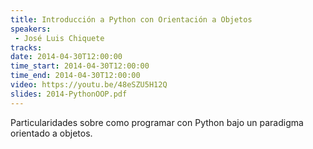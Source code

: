 ```yaml
---
title: Introducción a Python con Orientación a Objetos
speakers:
 - José Luis Chiquete
tracks:
date: 2014-04-30T12:00:00
time_start: 2014-04-30T12:00:00
time_end: 2014-04-30T12:00:00
video: https://youtu.be/48eSZU5H12Q
slides: 2014-PythonOOP.pdf
---
```


Particularidades sobre como programar con Python bajo un paradigma orientado a objetos.